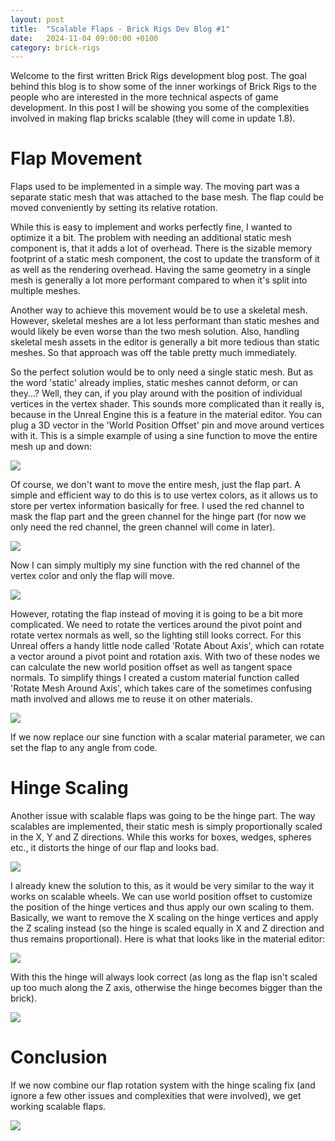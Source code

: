 ```yaml
---
layout: post
title:  "Scalable Flaps - Brick Rigs Dev Blog #1"
date:   2024-11-04 09:00:00 +0100
category: brick-rigs
---
```

Welcome to the first written Brick Rigs development blog post. The goal behind this blog is to show some of the inner workings of Brick Rigs to the people who are interested in the more technical aspects of game development. In this post I will be showing you some of the complexities involved in making flap bricks scalable (they will come in update 1.8).

# Flap Movement

Flaps used to be implemented in a simple way. The moving part was a separate static mesh that was attached to the base mesh. The flap could be moved conveniently by setting its relative rotation.

While this is easy to implement and works perfectly fine, I wanted to optimize it a bit. The problem with needing an additional static mesh component is, that it adds a lot of overhead. There is the sizable memory footprint of a static mesh component, the cost to update the transform of it as well as the rendering overhead. Having the same geometry in a single mesh is generally a lot more performant compared to when it's split into multiple meshes.

Another way to achieve this movement would be to use a skeletal mesh. However, skeletal meshes are a lot less performant than static meshes and would likely be even worse than the two mesh solution. Also, handling skeletal mesh assets in the editor is generally a bit more tedious than static meshes. So that approach was off the table pretty much immediately.

So the perfect solution would be to only need a single static mesh. But as the word 'static' already implies, static meshes cannot deform, or can they...? Well, they can, if you play around with the position of individual vertices in the vertex shader. This sounds more complicated than it really is, because in the Unreal Engine this is a feature in the material editor. You can plug a 3D vector in the 'World Position Offset' pin and move around vertices with it. This is a simple example of using a sine function to move the entire mesh up and down:

![](/assets/scalable-flaps/wpo-sine.gif)

Of course, we don't want to move the entire mesh, just the flap part. A simple and efficient way to do this is to use vertex colors, as it allows us to store per vertex information basically for free. I used the red channel to mask the flap part and the green channel for the hinge part (for now we only need the red channel, the green channel will come in later).

![](/assets/scalable-flaps/vertex-colors.png)

Now I can simply multiply my sine function with the red channel of the vertex color and only the flap will move.

![](/assets/scalable-flaps/wpo-sine-vertex-color.gif)

However, rotating the flap instead of moving it is going to be a bit more complicated. We need to rotate the vertices around the pivot point and rotate vertex normals as well, so the lighting still looks correct. For this Unreal offers a handy little node called 'Rotate About Axis', which can rotate a vector around a pivot point and rotation axis. With two of these nodes we can calculate the new world position offset as well as tangent space normals. To simplify things I created a custom material function called 'Rotate Mesh Around Axis', which takes care of the sometimes confusing math involved and allows me to reuse it on other materials.

![](/assets/scalable-flaps/wpo-rotation.gif)

If we now replace our sine function with a scalar material parameter, we can set the flap to any angle from code.

# Hinge Scaling

Another issue with scalable flaps was going to be the hinge part. The way scalables are implemented, their static mesh is simply proportionally scaled in the X, Y and Z directions. While this works for boxes, wedges, spheres etc., it distorts the hinge of our flap and looks bad.

![](/assets/scalable-flaps/hinge-stretching.gif)

I already knew the solution to this, as it would be very similar to the way it works on scalable wheels. We can use world position offset to customize the position of the hinge vertices and thus apply our own scaling to them. Basically, we want to remove the X scaling on the hinge vertices and apply the Z scaling instead (so the hinge is scaled equally in X and Z direction and thus remains proportional). Here is what that looks like in the material editor:

![](/assets/scalable-flaps/hinge-stretching-fix.png)

With this the hinge will always look correct (as long as the flap isn't scaled up too much along the Z axis, otherwise the hinge becomes bigger than the brick).

![](/assets/scalable-flaps/hinge-stretching-fixed.gif)

# Conclusion

If we now combine our flap rotation system with the hinge scaling fix (and ignore a few other issues and complexities that were involved), we get working scalable flaps.

![](/assets/scalable-flaps/working-flaps.gif)